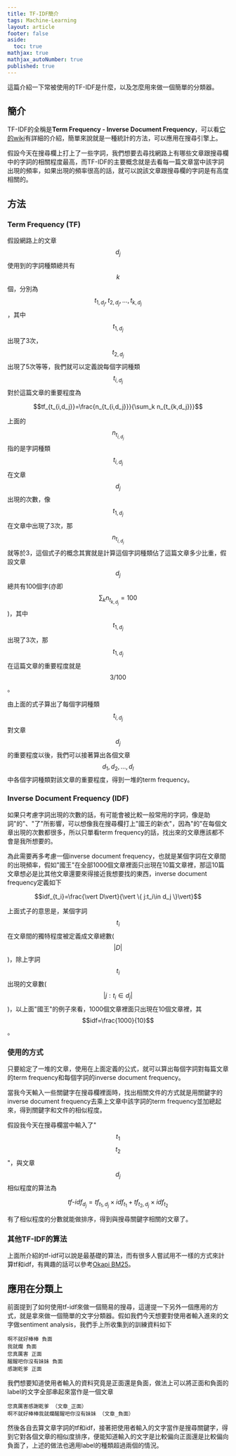 ```yaml
---
title: TF-IDF簡介
tags: Machine-Learning
layout: article
footer: false
aside:
  toc: true
mathjax: true
mathjax_autoNumber: true
published: true
---
```


這篇介紹一下常被使用的TF-IDF是什麼，以及怎麼用來做一個簡單的分類器。

<!--more-->

## 簡介

TF-IDF的全稱是**Term Frequency - Inverse Document Frequency**，可以看[它的wiki](https://zh.wikipedia.org/wiki/Tf-idf)有詳細的介紹，簡單來說就是一種統計的方法，可以應用在搜尋引擎上。

假設今天在搜尋欄上打上了一些字詞，我們想要去尋找網路上有哪些文章跟搜尋欄中的字詞的相關程度最高，而TF-IDF的主要概念就是去看每一篇文章當中該字詞出現的頻率，如果出現的頻率很高的話，就可以說該文章跟搜尋欄的字詞是有高度相關的。

## 方法

### Term Frequency (TF)

假設網路上的文章$$d_j$$使用到的字詞種類總共有$$k$$個，分別為$$t_{1,d_j}, t_{2,d_j}, ..., t_{k,d_j}$$，其中$$t_{1,d_j}$$出現了3次，$$t_{2,d_j}$$出現了5次等等，我們就可以定義說每個字詞種類$$t_{i,d_j}$$對於這篇文章的重要程度為

$$tf_{t_{i,d_j}}=\frac{n_{t_{i,d_j}}}{\sum_k n_{t_{k,d_j}}}$$

上面的$$n_{t_{i,d_j}}$$指的是字詞種類$$t_{i,d_j}$$在文章$$d_j$$出現的次數，像$$t_{1,d_j}$$在文章中出現了3次，那$$n_{t_{i,d_j}}$$就等於3，這個式子的概念其實就是計算這個字詞種類佔了這篇文章多少比重，假設文章$$d_j$$總共有100個字(亦即$$\sum_k n_{t_{k,d_j}}=100$$)，其中$$t_{1,d_j}$$出現了3次，那$$t_{1,d_j}$$在這篇文章的重要程度就是$$3/100$$。

由上面的式子算出了每個字詞種類$$t_{i,d_j}$$對文章$$d_j$$的重要程度以後，我們可以接著算出各個文章$$d_1, d_2, ..., d_l$$中各個字詞種類對該文章的重要程度，得到一堆的term frequency。

### Inverse Document Frequency (IDF)

如果只考慮字詞出現的次數的話，有可能會被比較一般常用的字詞，像是助詞"的"、"了"所影響，可以想像我在搜尋欄打上"國王的新衣"，因為"的"在每個文章出現的次數都很多，所以只單看term frequency的話，找出來的文章應該都不會是我所想要的。

為此需要再多考慮一個inverse document frequency，也就是某個字詞在文章間的出現頻率，假如"國王"在全部1000個文章裡面只出現在10篇文章裡，那這10篇文章想必是比其他文章還要來得接近我想要找的東西，inverse document frequency定義如下

$$idf_{t_i}=\frac{\vert D\vert}{\vert \{ j:t_i\in d_j \}\vert}$$

上面式子的意思是，某個字詞$$t_i$$在文章間的獨特程度被定義成文章總數($$\vert D\vert$$)，除上字詞$$t_i$$出現的文章數($$\vert {j:t_i\in d_j}\vert$$)，以上面"國王"的例子來看，1000個文章裡面只出現在10個文章裡，其$$idf=\frac{1000}{10}$$。

### 使用的方式

只要給定了一堆的文章，使用在上面定義的公式，就可以算出每個字詞對每篇文章的term frequency和每個字詞的inverse document frequency。

當我今天輸入一些關鍵字在搜尋欄裡面時，找出相關文件的方式就是用關鍵字的inverse document frequency去乘上文章中該字詞的term frequency並加總起來，得到關鍵字和文件的相似程度。

假設我今天在搜尋欄當中輸入了"$$t_1$$ $$t_2$$"，與文章$$d_j$$相似程度的算法為

$$tf\text{-}idf_{d_j}=tf_{t_1,d_j}\times idf_{t_1} + tf_{t_2,d_j}\times idf_{t_2}$$

有了相似程度的分數就能做排序，得到與搜尋關鍵字相關的文章了。

### 其他TF-IDF的算法

上面所介紹的tf-idf可以說是最基礎的算法，而有很多人嘗試用不一樣的方式來計算tf和idf，有興趣的話可以參考[Okapi BM25](https://en.wikipedia.org/wiki/Okapi_BM25)。

## 應用在分類上

前面提到了如何使用tf-idf來做一個簡易的搜尋，這邊提一下另外一個應用的方式，就是拿來做一個簡單的文字分類器。假如我們今天想要對使用者輸入進來的文字做sentiment analysis，我們手上所收集到的訓練資料如下

```
啊不就好棒棒 負面
我就爛 負面
您真厲害 正面
醒醒吧你沒有妹妹 負面
感謝乾爹 正面
```

我們想要知道使用者輸入的資料究竟是正面還是負面，做法上可以將正面和負面的label的文字全部串起來當作是一個文章

```
您真厲害感謝乾爹 （文章_正面）
啊不就好棒棒我就爛醒醒吧你沒有妹妹 （文章_負面）
```

然後各自去算文章字詞的tf和idf，接著把使用者輸入的文字當作是搜尋關鍵字，得到它對各個文章的相似度排序，便能知道輸入的文字是比較偏向正面還是比較偏向負面了，上述的做法也適用label的種類超過兩個的情況。